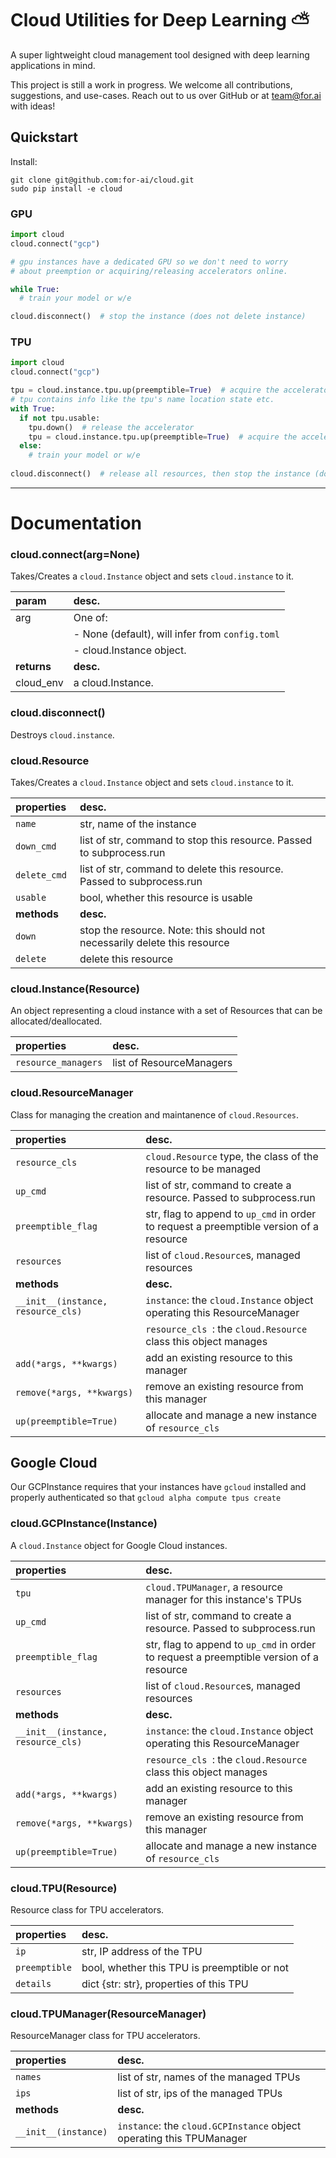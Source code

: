 # Cloud Utilities for Deep Learning ⛅️

A super lightweight cloud management tool designed with deep learning applications in mind.

This project is still a work in progress. We welcome all contributions, suggestions, and use-cases. Reach out to us over GitHub or at team@for.ai with ideas!

## Quickstart

Install:

```
git clone git@github.com:for-ai/cloud.git
sudo pip install -e cloud
```

### GPU
```python
import cloud
cloud.connect("gcp")

# gpu instances have a dedicated GPU so we don't need to worry
# about preemption or acquiring/releasing accelerators online.

while True:
  # train your model or w/e

cloud.disconnect()  # stop the instance (does not delete instance)
```

### TPU
```python
import cloud
cloud.connect("gcp")

tpu = cloud.instance.tpu.up(preemptible=True)  # acquire the accelerator
# tpu contains info like the tpu's name location state etc.
with True:
  if not tpu.usable:
    tpu.down()  # release the accelerator
    tpu = cloud.instance.tpu.up(preemptible=True)  # acquire the accelerator
  else:
    # train your model or w/e
    
cloud.disconnect()  # release all resources, then stop the instance (does not delete instance)
```

---

# Documentation

### cloud.connect(arg=None)
Takes/Creates a `cloud.Instance` object and sets `cloud.instance` to it. 

| param | desc. |
| :------- | :------- |
| arg | One of: |
|     | - None (default), will infer from `config.toml` |
|     | - cloud.Instance object. |
| **returns** | **desc.** |
| cloud_env | a cloud.Instance.  |

### cloud.disconnect()
Destroys `cloud.instance`.


### cloud.Resource
Takes/Creates a `cloud.Instance` object and sets `cloud.instance` to it. 

| properties | desc. |
| :------- | :------- |
| `name` | str, name of the instance |
| `down_cmd ` | list of str, command to stop this resource. Passed to subprocess.run |
| `delete_cmd ` | list of str, command to delete this resource. Passed to subprocess.run |
| `usable ` | bool, whether this resource is usable |
| **methods** | **desc.** |
| `down` | stop the resource. Note: this should not necessarily delete this resource |
| `delete` | delete this resource |

### cloud.Instance(Resource)

An object representing a cloud instance with a set of Resources that can be allocated/deallocated.

| properties | desc. |
| :------- | :------- |
| `resource_managers` | list of ResourceManagers |

### cloud.ResourceManager

Class for managing the creation and maintanence of `cloud.Resources`.

| properties | desc. |
| :------- | :------- |
| `resource_cls ` | `cloud.Resource` type, the class of the resource to be managed |
| `up_cmd ` | list of str, command to create a resource. Passed to subprocess.run |
| `preemptible_flag ` | str, flag to append to `up_cmd` in order to request a preemptible version of a resource |
| `resources ` | list of `cloud.Resource`s, managed resources |
| **methods** | **desc.** |
| `__init__(instance, resource_cls)` | `instance`: the `cloud.Instance` object operating this ResourceManager  |
|  | `resource_cls `: the `cloud.Resource` class this object manages |
| `add(*args, **kwargs)` | add an existing resource to this manager |
| `remove(*args, **kwargs)` | remove an existing resource from this manager |
| `up(preemptible=True)` | allocate and manage a new instance of `resource_cls ` |

## Google Cloud

Our GCPInstance requires that your instances have `gcloud` installed and properly authenticated so that `gcloud alpha compute tpus create`

### cloud.GCPInstance(Instance)

A `cloud.Instance` object for Google Cloud instances.

| properties | desc. |
| :------- | :------- |
| `tpu ` | `cloud.TPUManager`, a resource manager for this instance's TPUs |
| `up_cmd ` | list of str, command to create a resource. Passed to subprocess.run |
| `preemptible_flag ` | str, flag to append to `up_cmd` in order to request a preemptible version of a resource |
| `resources ` | list of `cloud.Resource`s, managed resources |
| **methods** | **desc.** |
| `__init__(instance, resource_cls)` | `instance`: the `cloud.Instance` object operating this ResourceManager  |
|  | `resource_cls `: the `cloud.Resource` class this object manages |
| `add(*args, **kwargs)` | add an existing resource to this manager |
| `remove(*args, **kwargs)` | remove an existing resource from this manager |
| `up(preemptible=True)` | allocate and manage a new instance of `resource_cls ` |


### cloud.TPU(Resource)

Resource class for TPU accelerators.

| properties | desc. |
| :------- | :------- |
| `ip` | str, IP address of the TPU |
| `preemptible` | bool, whether this TPU is preemptible or not |
| `details` | dict {str: str}, properties of this TPU |

### cloud.TPUManager(ResourceManager)

ResourceManager class for TPU accelerators.

| properties | desc. |
| :------- | :------- |
| `names` | list of str, names of the managed TPUs |
| `ips` | list of str, ips of the managed TPUs |
| **methods** | **desc.** |
| `__init__(instance)` | `instance`: the `cloud.GCPInstance` object operating this TPUManager  |


